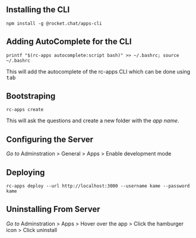 ## Installing the CLI

```
npm install -g @rocket.chat/apps-cli
```

## Adding AutoComplete for the CLI

```
printf "$(rc-apps autocomplete:script bash)" >> ~/.bashrc; source ~/.bashrc
```

This will add the autocomplete of the rc-apps CLI which can be done using <kbd>tab</kbd>

## Bootstraping

```
rc-apps create
```

This will ask the questions and create a new folder with the _app name_.

## Configuring the Server

_Go to_ Adminstration > General > Apps > Enable development mode

## Deploying

```
rc-apps deploy --url http://localhost:3000 --username kame --password kame
```

## Uninstalling From Server

_Go to_ Adminstration > Apps > Hover over the app > Click the hamburger icon > Click uninstall

